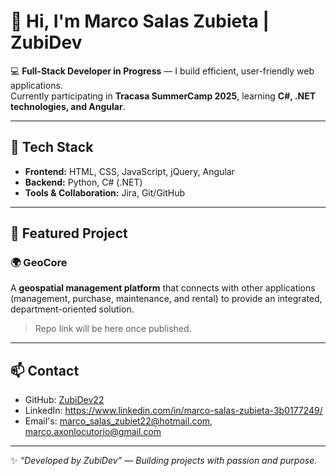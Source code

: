 # 👋 Hi, I'm Marco Salas Zubieta | ZubiDev

💻 **Full-Stack Developer in Progress** — I build efficient, user-friendly web applications.  
Currently participating in **Tracasa SummerCamp 2025**, learning **C#, .NET technologies, and Angular**.

---

## 🔧 Tech Stack
- **Frontend:** HTML, CSS, JavaScript, jQuery, Angular  
- **Backend:** Python, C# (.NET)  
- **Tools & Collaboration:** Jira, Git/GitHub

---

## 🚀 Featured Project
### 🌍 GeoCore
A **geospatial management platform** that connects with other applications (management, purchase, maintenance, and rental) to provide an integrated, department-oriented solution.

> Repo link will be here once published.

---

## 📫 Contact
- GitHub: [ZubiDev22](https://github.com/ZubiDev22)  
- LinkedIn: https://www.linkedin.com/in/marco-salas-zubieta-3b0177249/
- Email's: marco_salas_zubiet22@hotmail.com, marco.axonlocutorio@gmail.com

---

✨ *“Developed by ZubiDev” — Building projects with passion and purpose.*
